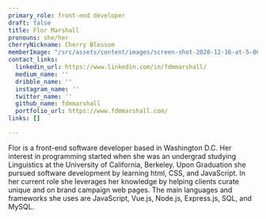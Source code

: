 ```yaml
---
primary_role: front-end developer
draft: false
title: Flor Marshall
pronouns: she/her
cherryNickname: Cherry Blossom
memberImage: "/src/assets/content/images/screen-shot-2020-12-16-at-5-06-51-pm.png"
contact_links:
  linkedin_url: https://www.linkedin.com/in/fdmmarshall/
  medium_name: ''
  dribble_name: ''
  instagram_name: ''
  twitter_name: ''
  github_name: fdmmarshall
  portfolio_url: https://www.fdmmarshall.com/
links: []

---
```

Flor is a front-end software developer based in Washington D.C. Her interest in programming started when she was an undergrad studying Linguistics at the University of California, Berkeley. Upon Graduation she pursued software development by learning html, CSS, and JavaScript. In her current role she leverages her knowledge by helping clients curate unique and on brand campaign web pages. The main languages and frameworks she uses are JavaScript, Vue.js, Node.js, Express.js, SQL, and MySQL.